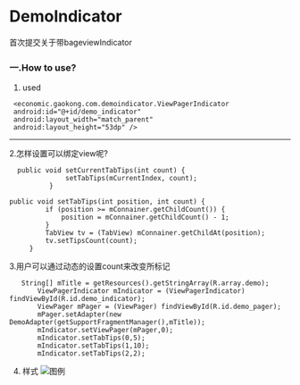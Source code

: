 # DemoIndicator
首次提交关于带bageviewIndicator

### 一.How to use?

 1. used

   ```
    <economic.gaokong.com.demoindicator.ViewPagerIndicator
    android:id="@+id/demo_indicator"
    android:layout_width="match_parent"
    android:layout_height="53dp" />
  ```


----------

 2.怎样设置可以绑定view呢?
 
  ```
    public void setCurrentTabTips(int count) {
                setTabTips(mCurrentIndex, count);
            }
  
   ```
   
   ```
   public void setTabTips(int position, int count) {
            if (position >= mConnainer.getChildCount()) {
                position = mConnainer.getChildCount() - 1;
            }
            TabView tv = (TabView) mConnainer.getChildAt(position);
            tv.setTipsCount(count);
        }
   
   ```
   
3.用户可以通过动态的设置count来改变所标记

 ```
    String[] mTitle = getResources().getStringArray(R.array.demo);
        ViewPagerIndicator mIndicator = (ViewPagerIndicator) findViewById(R.id.demo_indicator);
        ViewPager mPager = (ViewPager) findViewById(R.id.demo_pager);
        mPager.setAdapter(new DemoAdapter(getSupportFragmentManager(),mTitle));
        mIndicator.setViewPager(mPager,0);
        mIndicator.setTabTips(0,5);
        mIndicator.setTabTips(1,10);
        mIndicator.setTabTips(2,2);
 ```

4. 样式
   ![图例](D:/IDEcode/pic.png)
